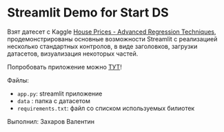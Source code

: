 # Streamlit Demo for Start DS

Взят датесет с Kaggle [House Prices - Advanced Regression Techniques](https://www.kaggle.com/competitions/house-prices-advanced-regression-techniques/), продемонстрированы основные возможности Streamlit с реализацией несколько стандартных контролов, в виде заголовков, загрузки датасетов, визуализация некоторых частей.

Попробовать приложение можно [ТУТ](https://appkaggle-xaqx8ssknixgqgew7v9wgq.streamlit.app/)!

Файлы:

- `app.py`: streamlit приложение
- `data` : папка с датасетом
- `requirements.txt`:  файл со списком используемых билиотек

Выполнил: Захаров Валентин

